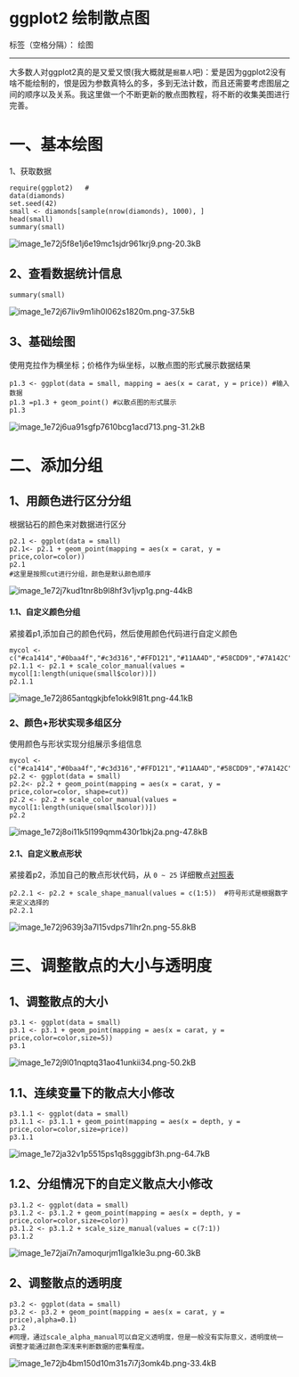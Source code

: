 ﻿# ggplot2 绘制散点图

标签（空格分隔）： 绘图

---


大多数人对ggplot2真的是又爱又恨(我大概就是`掘墓人`吧)：爱是因为ggplot2没有啥不能绘制的，恨是因为参数真特么的多，多到无法计数，而且还需要考虑图层之间的顺序以及关系。我这里做一个不断更新的散点图教程，将不断的收集美图进行完善。

# 一、基本绘图

1、获取数据

```
require(ggplot2)   # 
data(diamonds)
set.seed(42)
small <- diamonds[sample(nrow(diamonds), 1000), ]
head(small)
summary(small)
```

![image_1e72j5f8e1j6e19mc1sjdr961krj9.png-20.3kB][1]


## 2、查看数据统计信息

```
summary(small)
```

![image_1e72j67liv9m1ih0l062s1820m.png-37.5kB][2]


## 3、基础绘图
使用克拉作为横坐标；价格作为纵坐标，以散点图的形式展示数据结果
``` 
p1.3 <- ggplot(data = small, mapping = aes(x = carat, y = price)) #输入数据
p1.3 =p1.3 + geom_point() #以散点图的形式展示
p1.3
```
![image_1e72j6ua91sgfp7610bcg1acd713.png-31.2kB][3]


# 二、添加分组
 
## 1、用颜色进行区分分组
根据钻石的颜色来对数据进行区分

``` 
p2.1 <- ggplot(data = small)
p2.1<- p2.1 + geom_point(mapping = aes(x = carat, y = price,color=color)) 
p2.1
#这里是按照cut进行分组，颜色是默认颜色顺序
```

![image_1e72j7kud1tnr8b9l8hf3v1jvp1g.png-44kB][4]


#### 1.1、自定义颜色分组
紧接着p1,添加自己的颜色代码，然后使用颜色代码进行自定义颜色
``` 
mycol <- c("#ca1414","#0baa4f","#c3d316","#FFD121","#11AA4D","#58CDD9","#7A142C","#5D90BA","#431A3D","#91612D","#6E568C","#E0367A","#D8D155","#64495D","#7CC767")
p2.1.1 <- p2.1 + scale_color_manual(values = mycol[1:length(unique(small$color))])
p2.1.1

```

![image_1e72j865antqgkjbfe1okk9l81t.png-44.1kB][5]


### 2、颜色+形状实现多组区分
使用颜色与形状实现分组展示多组信息
``` 
mycol <- c("#ca1414","#0baa4f","#c3d316","#FFD121","#11AA4D","#58CDD9","#7A142C","#5D90BA","#431A3D","#91612D","#6E568C","#E0367A","#D8D155","#64495D","#7CC767")
p2.2 <- ggplot(data = small)
p2.2<- p2.2 + geom_point(mapping = aes(x = carat, y = price,color=color, shape=cut)) 
p2.2 <- p2.2 + scale_color_manual(values = mycol[1:length(unique(small$color))])
p2.2
```


![image_1e72j8oi11k5l199qmm430r1bkj2a.png-47.8kB][6]

#### 2.1、自定义散点形状
紧接着p2，添加自己的散点形状代码，从  `0 ~ 25`
详细散点[对照表](http://www.sthda.com/sthda/RDoc/images/points-symbols.png)
``` 
p2.2.1 <- p2.2 + scale_shape_manual(values = c(1:5))  #符号形式是根据数字来定义选择的
p2.2.1
```


![image_1e72j9639j3a7l15vdps71lhr2n.png-55.8kB][7]



# 三、调整散点的大小与透明度

## 1、调整散点的大小

``` 
p3.1 <- ggplot(data = small)
p3.1 <- p3.1 + geom_point(mapping = aes(x = carat, y = price,color=color,size=5)) 
p3.1
```

![image_1e72j9l01nqptq31ao41unkii34.png-50.2kB][8]



## 1.1、连续变量下的散点大小修改

``` 
p3.1.1 <- ggplot(data = small)
p3.1.1 <- p3.1.1 + geom_point(mapping = aes(x = depth, y = price,color=color,size=price)) 
p3.1.1
```

![image_1e72ja32v1p5515ps1q8sgggibf3h.png-64.7kB][9]


## 1.2、分组情况下的自定义散点大小修改

``` 
p3.1.2 <- ggplot(data = small)
p3.1.2 <- p3.1.2 + geom_point(mapping = aes(x = depth, y = price,color=color,size=color))
p3.1.2 <- p3.1.2 + scale_size_manual(values = c(7:1))
p3.1.2
```

![image_1e72jai7n7amoqurjm1lga1kle3u.png-60.3kB][10]


## 2、调整散点的透明度

``` 
p3.2 <- ggplot(data = small)
p3.2 <- p3.2 + geom_point(mapping = aes(x = carat, y = price),alpha=0.1) 
p3.2
#同理，通过scale_alpha_manual可以自定义透明度，但是一般没有实际意义，透明度统一调整才能通过颜色深浅来判断数据的密集程度。
```

![image_1e72jb4bm150d10m31s7i7j3omk4b.png-33.4kB][11]


  [1]: http://static.zybuluo.com/czc/e2rapq4iarggtac06ozwem4s/image_1e72j5f8e1j6e19mc1sjdr961krj9.png
  [2]: http://static.zybuluo.com/czc/rhx1whzvidm1wn64x0uvxpsd/image_1e72j67liv9m1ih0l062s1820m.png
  [3]: http://static.zybuluo.com/czc/ltgw8rbpyyig5q64wxv6bcn8/image_1e72j6ua91sgfp7610bcg1acd713.png
  [4]: http://static.zybuluo.com/czc/6q5wpzrhntm3n1u93p6g17z7/image_1e72j7kud1tnr8b9l8hf3v1jvp1g.png
  [5]: http://static.zybuluo.com/czc/p02ygvc54tmdnaa0pv86da5m/image_1e72j865antqgkjbfe1okk9l81t.png
  [6]: http://static.zybuluo.com/czc/7uatyt3xizeyar6rpl34t9ud/image_1e72j8oi11k5l199qmm430r1bkj2a.png
  [7]: http://static.zybuluo.com/czc/lzfoz37g3d6vo48ysnb0dn66/image_1e72j9639j3a7l15vdps71lhr2n.png
  [8]: http://static.zybuluo.com/czc/bo1ynqi2av6fau6e4rshadlp/image_1e72j9l01nqptq31ao41unkii34.png
  [9]: http://static.zybuluo.com/czc/wym9tfuqj7y84dktucg1wult/image_1e72ja32v1p5515ps1q8sgggibf3h.png
  [10]: http://static.zybuluo.com/czc/94qjas7wfyzag8cbxspgxkgd/image_1e72jai7n7amoqurjm1lga1kle3u.png
  [11]: http://static.zybuluo.com/czc/z8ysocpenxupvta36p7h0izd/image_1e72jb4bm150d10m31s7i7j3omk4b.png